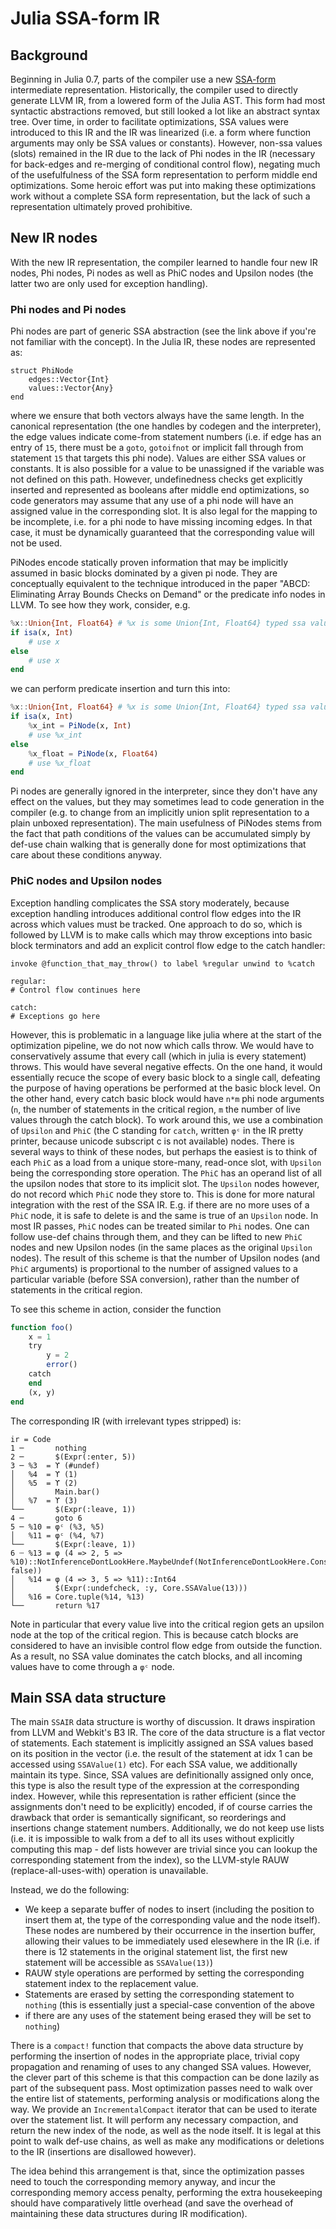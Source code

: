 # Julia SSA-form IR

## Background

Beginning in Julia 0.7, parts of the compiler use a new [SSA-form](https://en.wikipedia.org/wiki/Static_single_assignment_form) intermediate representation. Historically, the compiler used to directly generate LLVM IR, from a lowered form of the Julia AST. This form had most syntactic abstractions removed, but still looked a lot like an abstract syntax tree. Over time, in order to facilitate optimizations, SSA values were introduced to this IR and the IR was linearized (i.e. a form where function arguments may only be SSA values or constants). However, non-ssa values (slots) remained in the IR due to the lack of Phi nodes in the IR (necessary for back-edges and re-merging of conditional control flow), negating much of the usefulfulness of the SSA form representation to perform middle end optimizations. Some heroic effort was put into making these optimizations work without a complete SSA form representation, but the lack of such a representation ultimately proved prohibitive.

## New IR nodes

With the new IR representation, the compiler learned to handle four new IR nodes, Phi nodes, Pi nodes as well as PhiC nodes and Upsilon nodes (the latter two are only used for exception handling).

### Phi nodes and Pi nodes

Phi nodes are part of generic SSA abstraction (see the link above if you're not familiar with the concept). In the Julia IR, these nodes are represented as:

    struct PhiNode
        edges::Vector{Int}
        values::Vector{Any}
    end
    

where we ensure that both vectors always have the same length. In the canonical representation (the one handles by codegen and the interpreter), the edge values indicate come-from statement numbers (i.e. if edge has an entry of `15`, there must be a `goto`, `gotoifnot` or implicit fall through from statement `15` that targets this phi node). Values are either SSA values or constants. It is also possible for a value to be unassigned if the variable was not defined on this path. However, undefinedness checks get explicitly inserted and represented as booleans after middle end optimizations, so code generators may assume that any use of a phi node will have an assigned value in the corresponding slot. It is also legal for the mapping to be incomplete, i.e. for a phi node to have missing incoming edges. In that case, it must be dynamically guaranteed that the corresponding value will not be used.

PiNodes encode statically proven information that may be implicitly assumed in basic blocks dominated by a given pi node. They are conceptually equivalent to the technique introduced in the paper "ABCD: Eliminating Array Bounds Checks on Demand" or the predicate info nodes in LLVM. To see how they work, consider, e.g.

```julia
%x::Union{Int, Float64} # %x is some Union{Int, Float64} typed ssa value
if isa(x, Int)
    # use x
else
    # use x
end
```

we can perform predicate insertion and turn this into:

```julia
%x::Union{Int, Float64} # %x is some Union{Int, Float64} typed ssa value
if isa(x, Int)
    %x_int = PiNode(x, Int)
    # use %x_int
else
    %x_float = PiNode(x, Float64)
    # use %x_float
end
```

Pi nodes are generally ignored in the interpreter, since they don't have any effect on the values, but they may sometimes lead to code generation in the compiler (e.g. to change from an implicitly union split representation to a plain unboxed representation). The main usefulness of PiNodes stems from the fact that path conditions of the values can be accumulated simply by def-use chain walking that is generally done for most optimizations that care about these conditions anyway.

### PhiC nodes and Upsilon nodes

Exception handling complicates the SSA story moderately, because exception handling introduces additional control flow edges into the IR across which values must be tracked. One approach to do so, which is followed by LLVM is to make calls which may throw exceptions into basic block terminators and add an explicit control flow edge to the catch handler:

    invoke @function_that_may_throw() to label %regular unwind to %catch
    
    regular:
    # Control flow continues here
    
    catch:
    # Exceptions go here
    

However, this is problematic in a language like julia where at the start of the optimization pipeline, we do not now which calls throw. We would have to conservatively assume that every call (which in julia is every statement) throws. This would have several negative effects. On the one hand, it would essentially recuce the scope of every basic block to a single call, defeating the purpose of having operations be performed at the basic block level. On the other hand, every catch basic block would have `n*m` phi node arguments (`n`, the number of statements in the critical region, `m` the number of live values through the catch block). To work around this, we use a combination of `Upsilon` and `PhiC` (the C standing for `catch`, written `φᶜ` in the IR pretty printer, because unicode subscript c is not available) nodes. There is several ways to think of these nodes, but perhaps the easiest is to think of each `PhiC` as a load from a unique store-many, read-once slot, with `Upsilon` being the corresponding store operation. The `PhiC` has an operand list of all the upsilon nodes that store to its implicit slot. The `Upsilon` nodes however, do not record which `PhiC` node they store to. This is done for more natural integration with the rest of the SSA IR. E.g. if there are no more uses of a `PhiC` node, it is safe to delete is and the same is true of an `Upsilon` node. In most IR passes, `PhiC` nodes can be treated similar to `Phi` nodes. One can follow use-def chains through them, and they can be lifted to new `PhiC` nodes and new Upsilon nodes (in the same places as the original `Upsilon` nodes). The result of this scheme is that the number of Upsilon nodes (and `PhiC` arguments) is proportional to the number of assigned values to a particular variable (before SSA conversion), rather than the number of statements in the critical region.

To see this scheme in action, consider the function

```julia
function foo()
    x = 1
    try
        y = 2
        error()
    catch
    end
    (x, y)
end
```

The corresponding IR (with irrelevant types stripped) is:

    ir = Code
    1 ─       nothing
    2 ─       $(Expr(:enter, 5))
    3 ─ %3  = ϒ (#undef)
    │   %4  = ϒ (1)
    │   %5  = ϒ (2)
    │         Main.bar()
    │   %7  = ϒ (3)
    └──       $(Expr(:leave, 1))
    4 ─       goto 6
    5 ─ %10 = φᶜ (%3, %5)
    │   %11 = φᶜ (%4, %7)
    └──       $(Expr(:leave, 1))
    6 ┄ %13 = φ (4 => 2, 5 => %10)::NotInferenceDontLookHere.MaybeUndef(NotInferenceDontLookHere.Const(2, false))
    │   %14 = φ (4 => 3, 5 => %11)::Int64
    │         $(Expr(:undefcheck, :y, Core.SSAValue(13)))
    │   %16 = Core.tuple(%14, %13)
    └──       return %17
    

Note in particular that every value live into the critical region gets an upsilon node at the top of the critical region. This is because catch blocks are considered to have an invisible control flow edge from outside the function. As a result, no SSA value dominates the catch blocks, and all incoming values have to come through a `φᶜ` node.

## Main SSA data structure

The main `SSAIR` data structure is worthy of discussion. It draws inspiration from LLVM and Webkit's B3 IR. The core of the data structure is a flat vector of statements. Each statement is implicitly assigned an SSA values based on its position in the vector (i.e. the result of the statement at idx 1 can be accessed using `SSAValue(1)` etc). For each SSA value, we additionally maintain its type. Since, SSA values are definitionally assigned only once, this type is also the result type of the expression at the corresponding index. However, while this representation is rather efficient (since the assignments don't need to be explicitly) encoded, if of course carries the drawback that order is semantically significant, so reorderings and insertions change statement numbers. Additionally, we do not keep use lists (i.e. it is impossible to walk from a def to all its uses without explicitly computing this map - def lists however are trivial since you can lookup the corresponding statement from the index), so the LLVM-style RAUW (replace-all-uses-with) operation is unavailable.

Instead, we do the following:

- We keep a separate buffer of nodes to insert (including the position to insert them at, the type of the corresponding value and the node itself). These nodes are numbered by their occurrence in the insertion buffer, allowing their values to be immediately used elesewhere in the IR (i.e. if there is 12 statements in the original statement list, the first new statement will be accessible as `SSAValue(13)`)
- RAUW style operations are performed by setting the corresponding statement index to the replacement value.
- Statements are erased by setting the corresponding statement to `nothing` (this is essentially just a special-case convention of the above
- if there are any uses of the statement being erased they will be set to `nothing`)

There is a `compact!` function that compacts the above data structure by performing the insertion of nodes in the appropriate place, trivial copy propagation and renaming of uses to any changed SSA values. However, the clever part of this scheme is that this compaction can be done lazily as part of the subsequent pass. Most optimization passes need to walk over the entire list of statements, performing analysis or modifications along the way. We provide an `IncrementalCompact` iterator that can be used to iterate over the statement list. It will perform any necessary compaction, and return the new index of the node, as well as the node itself. It is legal at this point to walk def-use chains, as well as make any modifications or deletions to the IR (insertions are disallowed however).

The idea behind this arrangement is that, since the optimization passes need to touch the corresponding memory anyway, and incur the corresponding memory access penalty, performing the extra housekeeping should have comparatively little overhead (and save the overhead of maintaining these data structures during IR modification).